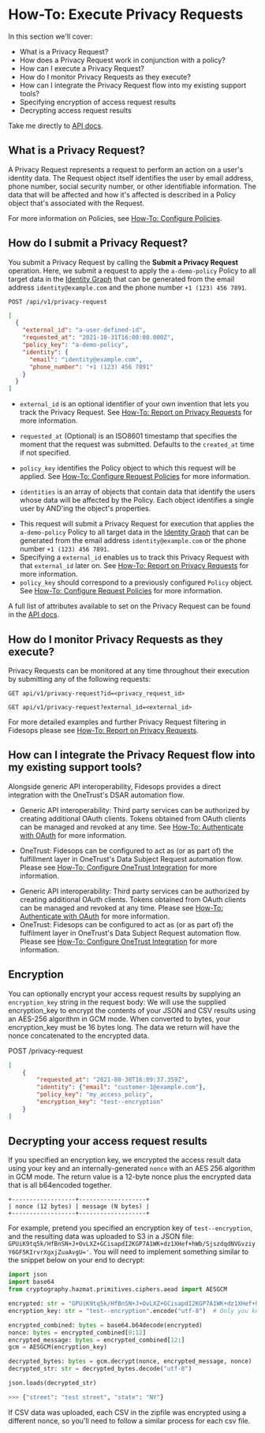 # How-To: Execute Privacy Requests

In this section we'll cover:


- What is a Privacy Request?
- How does a Privacy Request work in conjunction with a policy?
- How can I execute a Privacy Request?
- How do I monitor Privacy Requests as they execute?
- How can I integrate the Privacy Request flow into my existing support tools?
- Specifying encryption of access request results 
- Decrypting access request results

Take me directly to [API docs](/fidesops/api#operations-Privacy_Requests-get_request_status_api_v1_privacy_request_get).

## What is a Privacy Request?

A Privacy Request represents a request to perform an action on a user's identity data. The Request object itself identifies the user by email address, phone number, social security number, or other identifiable information. The data that will be affected and how it's affected is described in a Policy object that's associated with the Request.

For more information on Policies, see [How-To: Configure Policies](policies.md#rule-attributes).


## How do I submit a Privacy Request?

You submit a Privacy Request by calling the  **Submit a Privacy Request** operation. Here, 
we submit  a request to apply the `a-demo-policy` Policy to all target data in the [Identity Graph](../glossary.md) that can be generated from the email address `identity@example.com` and the phone number `+1 (123) 456 7891`.

`POST /api/v1/privacy-request`

```json
[
  {
    "external_id": "a-user-defined-id",
    "requested_at": "2021-10-31T16:00:00.000Z",
    "policy_key": "a-demo-policy",
    "identity": {
      "email": "identity@example.com",
      "phone_number": "+1 (123) 456 7891"
    }
  }
]
```

* `external_id` is an optional  identifier of your own invention that lets you track the Privacy Request. See [How-To: Report on Privacy Requests](reporting.md) for more information.

* `requested_at` (Optional) is an ISO8601 timestamp that specifies the moment that the request was submitted. Defaults to the `created_at` time if not specified.

* `policy_key` identifies the Policy object to which this request will be applied. See [How-To: Configure Request Policies](policies.md) for more information.

* `identities` is an array of objects that contain data that identify the users whose data will be affected by the Policy. Each object identifies a single user by AND'ing the object's properties. 


- This request will submit a Privacy Request for execution that applies the `a-demo-policy` Policy to all target data in the [Identity Graph](../glossary.md) that can be generated from the email address `identity@example.com` or the phone number `+1 (123) 456 7891`.
- Specifying a `external_id` enables us to track this Privacy Request with that `external_id` later on. See [How-To: Report on Privacy Requests](reporting.md) for more information.
- `policy_key` should correspond to a previously configured `Policy` object. See [How-To: Configure Request Policies](policies.md) for more information.

A full list of attributes available to set on the Privacy Request can be found in the [API docs](/fidesops/api#operations-Privacy_Requests-get_request_status_api_v1_privacy_request_get).



## How do I monitor Privacy Requests as they execute?
Privacy Requests can be monitored at any time throughout their execution by submitting any of the following requests:

`GET api/v1/privacy-request?id=<privacy_request_id>`

`GET api/v1/privacy-request?external_id=<external_id>`

For more detailed examples and further Privacy Request filtering in Fidesops please see [How-To: Report on Privacy Requests](reporting.md).


## How can I integrate the Privacy Request flow into my existing support tools?

Alongside generic API interoperability, Fidesops provides a direct integration with the OneTrust's DSAR automation flow.

* Generic API interoperability: Third party services can be authorized by creating additional OAuth clients. Tokens obtained from OAuth clients can be managed and revoked at any time. See [How-To: Authenticate with OAuth](oauth.md) for more information.

* OneTrust: Fidesops can be configured to act as (or as part of) the fulfillment layer in OneTrust's Data Subject Request automation flow. Please see [How-To: Configure OneTrust Integration](onetrust.md) for more information.

- Generic API interoperability: Third party services can be authorized by creating additional OAuth clients. Tokens obtained from OAuth clients can be managed and revoked at any time. Please see [How-To: Authenticate with OAuth](oauth.md) for more information.
- OneTrust: Fidesops can be configured to act as (or as part of) the fulfilment layer in OneTrust's Data Subject Request automation flow. Please see [How-To: Configure OneTrust Integration](onetrust.md) for more information.


## Encryption

You can optionally encrypt your access request results by supplying an `encryption_key` string in the request body:
We will use the supplied encryption_key to encrypt the contents of your JSON and CSV results using an AES-256 algorithm in GCM mode.
When converted to bytes, your encryption_key must be 16 bytes long.  The data we return will have the nonce concatenated 
to the encrypted data.

POST /privacy-request
```json
[
    {
        "requested_at": "2021-08-30T16:09:37.359Z",
        "identity": {"email": "customer-1@example.com"},
        "policy_key": "my_access_policy",
        "encryption_key": "test--encryption"
    }
]

```

## Decrypting your access request results

If you specified an encryption key, we encrypted the access result data using your key and an internally-generated `nonce` with an AES 
256 algorithm in GCM mode.  The return value is a 12-byte nonce plus the encrypted data that is all b64encoded together.

```
+------------------+-------------------+
| nonce (12 bytes) | message (N bytes) |
+------------------+-------------------+
```

For example, pretend you specified an encryption key of `test--encryption`, and the resulting data was uploaded to
S3 in a JSON file: `GPUiK9tq5k/HfBnSN+J+OvLXZ+GCisapdI2KGP7A1WK+dz1XHef+hWb/SjszdqdNVGvziyY6GF5KIrvrXgxjZuaAvgU='`.  You will
need to implement something similar to the snippet below on your end to decrypt:

```python
import json
import base64
from cryptography.hazmat.primitives.ciphers.aead import AESGCM

encrypted: str = "GPUiK9tq5k/HfBnSN+J+OvLXZ+GCisapdI2KGP7A1WK+dz1XHef+hWb/SjszdqdNVGvziyY6GF5KIrvrXgxjZuaAvgU=" 
encryption_key: str = "test--encryption".encode("utf-8")  # Only you know this

encrypted_combined: bytes = base64.b64decode(encrypted)
nonce: bytes = encrypted_combined[0:12]
encrypted_message: bytes = encrypted_combined[12:]
gcm = AESGCM(encryption_key)

decrypted_bytes: bytes = gcm.decrypt(nonce, encrypted_message, nonce)
decrypted_str: str = decrypted_bytes.decode("utf-8")

json.loads(decrypted_str)
```

```python
>>> {"street": "test street", "state": "NY"}
```

If CSV data was uploaded, each CSV in the zipfile was encrypted using a different nonce, so you'll need to follow
a similar process for each csv file.
